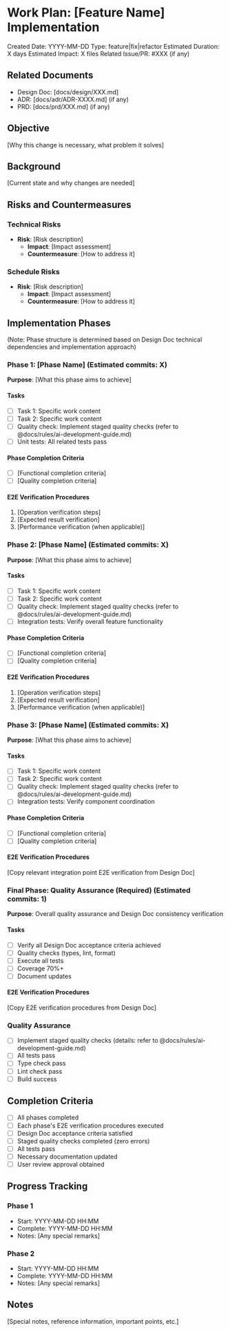 # Work Plan: [Feature Name] Implementation

Created Date: YYYY-MM-DD
Type: feature|fix|refactor
Estimated Duration: X days
Estimated Impact: X files
Related Issue/PR: #XXX (if any)

## Related Documents
- Design Doc: [docs/design/XXX.md]
- ADR: [docs/adr/ADR-XXXX.md] (if any)
- PRD: [docs/prd/XXX.md] (if any)

## Objective
[Why this change is necessary, what problem it solves]

## Background
[Current state and why changes are needed]

## Risks and Countermeasures

### Technical Risks
- **Risk**: [Risk description]
  - **Impact**: [Impact assessment]
  - **Countermeasure**: [How to address it]

### Schedule Risks
- **Risk**: [Risk description]
  - **Impact**: [Impact assessment]
  - **Countermeasure**: [How to address it]

## Implementation Phases

(Note: Phase structure is determined based on Design Doc technical dependencies and implementation approach)

### Phase 1: [Phase Name] (Estimated commits: X)
**Purpose**: [What this phase aims to achieve]

#### Tasks
- [ ] Task 1: Specific work content
- [ ] Task 2: Specific work content
- [ ] Quality check: Implement staged quality checks (refer to @docs/rules/ai-development-guide.md)
- [ ] Unit tests: All related tests pass

#### Phase Completion Criteria
- [ ] [Functional completion criteria]
- [ ] [Quality completion criteria]

#### E2E Verification Procedures
1. [Operation verification steps]
2. [Expected result verification]
3. [Performance verification (when applicable)]

### Phase 2: [Phase Name] (Estimated commits: X)
**Purpose**: [What this phase aims to achieve]

#### Tasks
- [ ] Task 1: Specific work content
- [ ] Task 2: Specific work content
- [ ] Quality check: Implement staged quality checks (refer to @docs/rules/ai-development-guide.md)
- [ ] Integration tests: Verify overall feature functionality

#### Phase Completion Criteria
- [ ] [Functional completion criteria]
- [ ] [Quality completion criteria]

#### E2E Verification Procedures
1. [Operation verification steps]
2. [Expected result verification]
3. [Performance verification (when applicable)]

### Phase 3: [Phase Name] (Estimated commits: X)
**Purpose**: [What this phase aims to achieve]

#### Tasks
- [ ] Task 1: Specific work content
- [ ] Task 2: Specific work content
- [ ] Quality check: Implement staged quality checks (refer to @docs/rules/ai-development-guide.md)
- [ ] Integration tests: Verify component coordination

#### Phase Completion Criteria
- [ ] [Functional completion criteria]
- [ ] [Quality completion criteria]

#### E2E Verification Procedures
[Copy relevant integration point E2E verification from Design Doc]

### Final Phase: Quality Assurance (Required) (Estimated commits: 1)
**Purpose**: Overall quality assurance and Design Doc consistency verification

#### Tasks
- [ ] Verify all Design Doc acceptance criteria achieved
- [ ] Quality checks (types, lint, format)
- [ ] Execute all tests
- [ ] Coverage 70%+
- [ ] Document updates

#### E2E Verification Procedures
[Copy E2E verification procedures from Design Doc]

### Quality Assurance
- [ ] Implement staged quality checks (details: refer to @docs/rules/ai-development-guide.md)
- [ ] All tests pass
- [ ] Type check pass
- [ ] Lint check pass
- [ ] Build success

## Completion Criteria
- [ ] All phases completed
- [ ] Each phase's E2E verification procedures executed
- [ ] Design Doc acceptance criteria satisfied
- [ ] Staged quality checks completed (zero errors)
- [ ] All tests pass
- [ ] Necessary documentation updated
- [ ] User review approval obtained

## Progress Tracking
### Phase 1
- Start: YYYY-MM-DD HH:MM
- Complete: YYYY-MM-DD HH:MM
- Notes: [Any special remarks]

### Phase 2
- Start: YYYY-MM-DD HH:MM
- Complete: YYYY-MM-DD HH:MM
- Notes: [Any special remarks]

## Notes
[Special notes, reference information, important points, etc.]